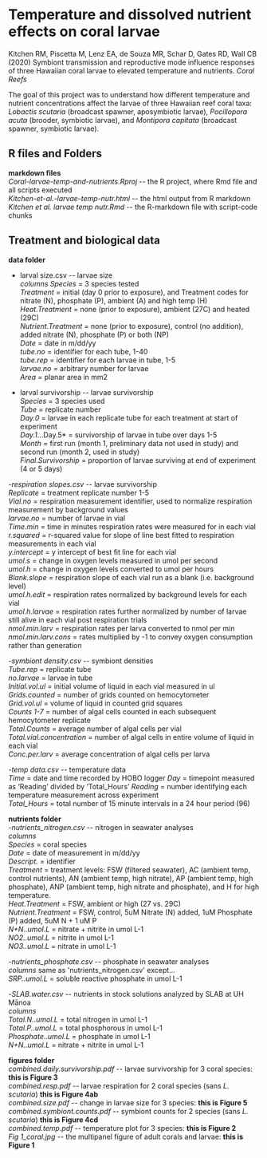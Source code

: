 # Temperature and dissolved nutrient effects on coral larvae  
Kitchen RM, Piscetta M, Lenz EA, de Souza MR, Schar D, Gates RD, Wall CB (2020) Symbiont transmission and reproductive mode influence responses of three Hawaiian coral larvae to elevated temperature and nutrients. *Coral Reefs*  

The goal of this project was to understand how different temperature and nutrient concentrations affect the larvae of three Hawaiian reef coral taxa: *Lobactis scutaria* (broadcast spawner, aposymbiotic larvae), *Pocillopora acuta* (brooder, symbiotic larvae), and *Montipora capitata* (broadcast spawner, symbiotic larvae).  

## R files and Folders  
  **markdown files**  
    *Coral-larvae-temp-and-nutrients.Rproj* -- the R project, where Rmd file and all scripts executed  
    *Kitchen-et-al.-larvae-temp-nutr.html*  -- the html output from R markdown  
    *Kitchen et al. larvae temp nutr.Rmd* -- the R-markdown file with script-code chunks  

## Treatment and biological data  
 **data folder**  
  - larval size.csv -- larvae size  
       *columns*
       *Species* = 3 species tested  
       *Treatment* = initial (day 0 prior to exposure), and Treatment codes for nitrate (N), phosphate (P), ambient (A) and high temp (H) 
       *Heat.Treatment* = none (prior to exposure), ambient (27C) and heated (29C)  
       *Nutrient.Treatment* = none (prior to exposure), control (no addition), added nitrate (N), phosphate (P) or both (NP)  
       *Date* = date in m/dd/yy  
       *tube.no* = identifier for each tube, 1-40  
       *tube.rep* = identifier for each larvae in tube, 1-5   
       *larvae.no* = arbitrary number for larvae  
       *Area* = planar area in mm2  
       
  - larval survivorship -- larvae survivorship     
       *Species* = 3 species used  
       *Tube* = replicate number  
       *Day.0* = larvae in each replicate tube for each treatment at start of experiment  
       *Day.1*...Day.5* = survivorship of larvae in tube over days 1-5  
       *Month* = first run (month 1, preliminary data not used in study) and second run (month 2, used in study)  
       *Final.Survivorship* = proportion of larvae surviving at end of experiment (4 or 5 days)  
       
  -*respiration slopes.csv* -- larvae survivorship   
       *Replicate* =  treatment replicate number 1-5  
       *Vial.no* = respiration measurement identifier, used to normalize respiration measurement by background values  
       *larvae.no* = number of larvae in vial  
       *Time.min* = time in minutes respiration rates were measured for in each vial  
       *r.squared* = r-squared value for slope of line best fitted to respiration measurements in each vial  
       *y.intercept* = y intercept of best fit line for each vial  
       *umol.s* = change in oxygen levels measured in umol per second  
       *umol.h* = change in oxygen levels converted to umol per hours  
       *Blank.slope* = respiration slope of each vial run as a blank (i.e. background level)  
       *umol.h.edit* = respiration rates normalized by background levels for each vial  
       *umol.h.larvae* = respiration rates further normalized by number of larvae still alive in each vial post respiration trials  
       *nmol.min.larv* = respiration rates per larva converted to nmol per min  
       *nmol.min.larv.cons* = rates multiplied by -1 to convey oxygen consumption rather than generation  
       
   -*symbiont density.csv* -- symbiont densities  
       *Tube.rep* = replicate tube  
       *no.larvae* = larvae in tube  
       *Initial.vol.ul* = initial volume of liquid in each vial measured in ul  
       *Grids.counted* = number of grids counted on hemocytometer    
       *Grid.vol.ul* = volume of liquid in counted grid squares  
       *Counts 1-7* = number of algal cells counted in each subsequent hemocytometer replicate   
       *Total.Counts* = average number of algal cells per vial  
       *Total.vial.concentration* = number of algal cells in entire volume of liquid in each vial  
       *Conc.per.larv* = average concentration of algal cells per larva   
       
   -*temp data.csv* -- temperature data  
       *Time* = date and time recorded by HOBO logger
       *Day* = timepoint measured as ‘Reading’ divided by ‘Total_Hours’
       *Reading* = number identifying each temperature measurement across experiment  
       *Total_Hours* = total number of 15 minute intervals in a 24 hour period (96)
       
   **nutrients folder**  
     -*nutrients_nitrogen.csv* -- nitrogen in seawater analyses  
       *columns*  
       *Species* = coral species  
       *Date* = date of measurement in m/dd/yy  
       *Descript.* = identifier  
       *Treatment* = treatment levels: FSW (filtered seawater), AC (ambient temp, control nutrients), AN (ambient temp, high nitrate), AP (ambient temp, high phosphate), ANP (ambient temp, high nitrate and phosphate), and H for high temperature.  
       *Heat.Treatment* = FSW, ambient or high (27 vs. 29C)  
       *Nutrient.Treatment* = FSW, control, 5uM Nitrate (N) added, 1uM Phosphate (P) added, 5uM N + 1 uM P  
       *N+N..umol.L* = nitrate + nitrite in umol L-1  
       *NO2..umol.L* = nitrite in umol L-1  
       *NO3..umol.L* = nitrate in umol L-1  
       
   -*nutrients_phosphate.csv* -- phosphate in seawater analyses  
       *columns* same as 'nutrients_nitrogen.csv' except...  
       *SRP..umol.L* = soluble reactive phosphate in umol L-1  
       
   -*SLAB.water.csv* -- nutrients in stock solutions analyzed by SLAB at UH Mānoa  
       *columns*  
       *Total.N..umol.L* = total nitrogen in umol L-1  
       *Total.P..umol.L* = total phosphorous in umol L-1  
       *Phosphate..umol.L* = phosphate in umol L-1  
       *N+N..umol.L* = nitrate + nitrite in umol L-1  
      
 **figures folder**   
    *combined.daily.survivorship.pdf* -- larvae survivorship for 3 coral species:  **this is Figure 3**  
    *combined.resp.pdf* -- larvae respiration for 2 coral species (sans *L. scutaria*)  **this is Figure 4ab**  
    *combined.size.pdf* -- change in larvae size for 3 species:  **this is Figure 5**  
    *combined.symbiont.counts.pdf* -- symbiont counts for 2 species (sans *L. scutaria*)  **this is Figure 4cd**  
    *combined.temp.pdf* -- temperature plot for 3 species:  **this is Figure 2**  
    *Fig 1_coral.jpg* -- the multipanel figure of adult corals and larvae: **this is Figure 1**  
    


